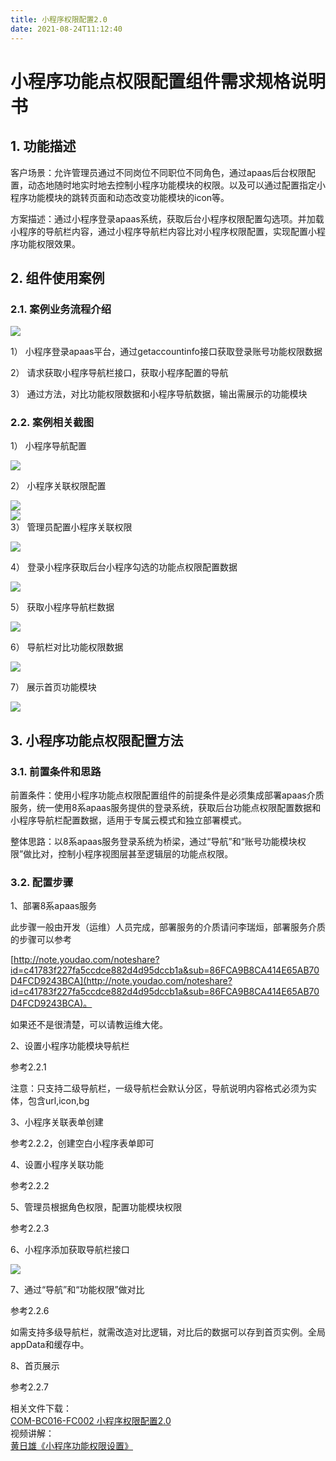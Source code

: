 ```yaml
---
title: 小程序权限配置2.0
date: 2021-08-24T11:12:40
---
```


# 小程序功能点权限配置组件需求规格说明书

## 1\. 功能描述

客户场景：允许管理员通过不同岗位不同职位不同角色，通过apaas后台权限配置，动态地随时地实时地去控制小程序功能模块的权限。以及可以通过配置指定小程序功能模块的跳转页面和动态改变功能模块的icon等。

方案描述：通过小程序登录apaas系统，获取后台小程序权限配置勾选项。并加载小程序的导航栏内容，通过小程序导航栏内容比对小程序权限配置，实现配置小程序功能权限效果。

## 2\. 组件使用案例

### 2.1. 案例业务流程介绍

![](http://apaas.wxchina.com:8881/wp-content/uploads/1-1.png)

1） 小程序登录apaas平台，通过getaccountinfo接口获取登录账号功能权限数据

2） 请求获取小程序导航栏接口，获取小程序配置的导航

3） 通过方法，对比功能权限数据和小程序导航数据，输出需展示的功能模块

### 2.2. 案例相关截图

1） 小程序导航配置

![](http://apaas.wxchina.com:8881/wp-content/uploads/2-1.png)

2） 小程序关联权限配置

![](http://apaas.wxchina.com:8881/wp-content/uploads/3-1.png)  
![](http://apaas.wxchina.com:8881/wp-content/uploads/4-1.png)  
3） 管理员配置小程序关联权限

![](http://apaas.wxchina.com:8881/wp-content/uploads/5-1.png)

4） 登录小程序获取后台小程序勾选的功能点权限配置数据

![](http://apaas.wxchina.com:8881/wp-content/uploads/6-1.png)

5） 获取小程序导航栏数据

![](http://apaas.wxchina.com:8881/wp-content/uploads/7-1.png)

6） 导航栏对比功能权限数据

![](http://apaas.wxchina.com:8881/wp-content/uploads/8-1.png)

7） 展示首页功能模块

![](http://apaas.wxchina.com:8881/wp-content/uploads/9-1.png)

## 3\. 小程序功能点权限配置方法

### 3.1. 前置条件和思路

前置条件：使用小程序功能点权限配置组件的前提条件是必须集成部署apaas介质服务，统一使用8系apaas服务提供的登录系统，获取后台功能点权限配置数据和小程序导航栏配置数据，适用于专属云模式和独立部署模式。

整体思路：以8系apaas服务登录系统为桥梁，通过“导航”和“账号功能模块权限”做比对，控制小程序视图层甚至逻辑层的功能点权限。

### 3.2. 配置步骤

1、部署8系apaas服务

此步骤一般由开发（运维）人员完成，部署服务的介质请问李瑞烜，部署服务介质的步骤可以参考

[http://note.youdao.com/noteshare?id=c41783f227fa5ccdce882d4d95dccb1a&sub=86FCA9B8CA414E65AB70D4FCD9243BCA](http://note.youdao.com/noteshare?id=c41783f227fa5ccdce882d4d95dccb1a&sub=86FCA9B8CA414E65AB70D4FCD9243BCA)。

如果还不是很清楚，可以请教运维大佬。

2、设置小程序功能模块导航栏

参考2.2.1

注意：只支持二级导航栏，一级导航栏会默认分区，导航说明内容格式必须为实体，包含url,icon,bg

3、小程序关联表单创建

参考2.2.2，创建空白小程序表单即可

4、设置小程序关联功能

参考2.2.2

5、管理员根据角色权限，配置功能模块权限

参考2.2.3

6、小程序添加获取导航栏接口

![](http://apaas.wxchina.com:8881/wp-content/uploads/10-1.png)

7、通过“导航”和“功能权限”做对比

参考2.2.6

如需支持多级导航栏，就需改造对比逻辑，对比后的数据可以存到首页实例。全局appData和缓存中。

8、首页展示

参考2.2.7

相关文件下载：  
[COM-BC016-FC002 小程序权限配置2.0](http://apaas.wxchina.com:8881/wp-content/uploads/COM-BC016-FC002-小程序权限配置2.0.zip "COM-BC016-FC002 小程序权限配置2.0")  
视频讲解：  
[黄日雄《小程序功能权限设置》](http://apaas.wxchina.com:8881/wp-content/uploads/黄日雄-小程序功能权限设置.wmv)